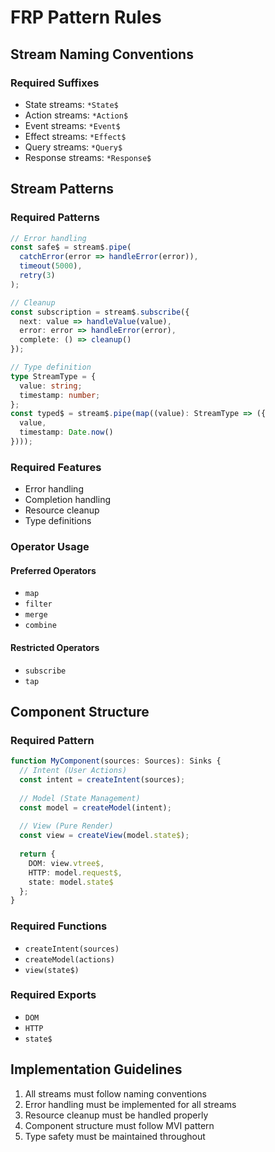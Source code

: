 # FRP Pattern Rules

## Stream Naming Conventions

### Required Suffixes
- State streams: `*State$`
- Action streams: `*Action$`
- Event streams: `*Event$`
- Effect streams: `*Effect$`
- Query streams: `*Query$`
- Response streams: `*Response$`

## Stream Patterns

### Required Patterns
```typescript
// Error handling
const safe$ = stream$.pipe(
  catchError(error => handleError(error)),
  timeout(5000),
  retry(3)
);

// Cleanup
const subscription = stream$.subscribe({
  next: value => handleValue(value),
  error: error => handleError(error),
  complete: () => cleanup()
});

// Type definition
type StreamType = {
  value: string;
  timestamp: number;
};
const typed$ = stream$.pipe(map((value): StreamType => ({
  value,
  timestamp: Date.now()
})));
```

### Required Features
- Error handling
- Completion handling
- Resource cleanup
- Type definitions

### Operator Usage
#### Preferred Operators
- `map`
- `filter`
- `merge`
- `combine`

#### Restricted Operators
- `subscribe`
- `tap`

## Component Structure

### Required Pattern
```typescript
function MyComponent(sources: Sources): Sinks {
  // Intent (User Actions)
  const intent = createIntent(sources);
  
  // Model (State Management)
  const model = createModel(intent);
  
  // View (Pure Render)
  const view = createView(model.state$);
  
  return {
    DOM: view.vtree$,
    HTTP: model.request$,
    state: model.state$
  };
}
```

### Required Functions
- `createIntent(sources)`
- `createModel(actions)`
- `view(state$)`

### Required Exports
- `DOM`
- `HTTP`
- `state$`

## Implementation Guidelines

1. All streams must follow naming conventions
2. Error handling must be implemented for all streams
3. Resource cleanup must be handled properly
4. Component structure must follow MVI pattern
5. Type safety must be maintained throughout 